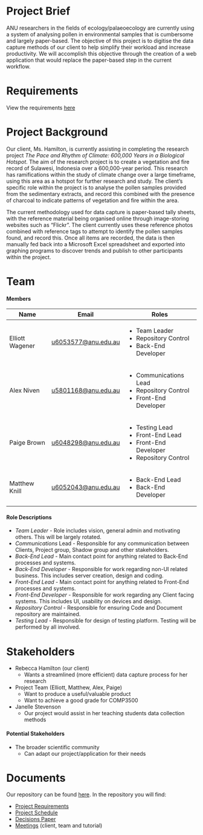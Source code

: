 # Project Brief

ANU researchers in the fields of ecology/palaeoecology are currently using a system of analysing pollen in environmental samples that is cumbersome and largely paper-based. The objective of this project is to digitise the data capture methods of our client to help simplify their workload and increase productivity. We will accomplish this objective through the creation of a web application that would replace the paper-based step in the current workflow.

# Requirements

View the requirements [here](https://drive.google.com/open?id=1D5DRx0kPDescI-hsA6fj4p-DHRZn2aLwt_poO40C0Y8)

# Project Background

Our client, Ms. Hamilton, is currently assisting in completing the research project *The Pace and Rhythm
of Climate: 600,000 Years in a Biological Hotspot*. The aim of the research project is to
create a vegetation and fire record of Sulawesi, Indonesia over a 600,000-year period. This
research has ramifications within the study of climate change over a large timeframe, using
this area as a hotspot for further research and study. The client’s specific role within the
project is to analyse the pollen samples provided from the sedimentary extracts, and record
this combined with the presence of charcoal to indicate patterns of vegetation and fire
within the area.

The current methodology used for data capture is paper-based tally sheets, with the
reference material being organised online through image-storing websites such as “Flickr”.
The client currently uses these reference photos combined with reference tags to attempt
to identify the pollen samples found, and record this. Once all items are recorded, the data
is then manually fed back into a Microsoft Excel spreadsheet and exported into graphing
programs to discover trends and publish to other participants within the project.


# Team

#### Members

| **Name** | **Email** | **Roles** |
| --- | --- | -- |
| Elliott Wagener | u6053577@anu.edu.au | <ul><li>Team Leader</li><li>Repository Control</li><li>Back-End Developer</li></ul> |
| Alex Niven | u5801168@anu.edu.au | <ul><li>Communications Lead</li><li>Repository Control</li><li>Front-End Developer</li></ul> |
| Paige Brown | u6048298@anu.edu.au | <ul><li>Testing Lead</li><li>Front-End Lead</li><li>Front-End Developer</li><li>Repository Control</li></ul> |
| Matthew Knill | u6052043@anu.edu.au | <ul><li>Back-End Lead</li><li>Back-End Developer</li></ul> |

#### Role Descriptions

* *Team Leader* - Role includes vision, general admin and motivating others. This will be largely rotated.
* *Communications* Lead - Responsible for any communication between Clients, Project group, Shadow group and other stakeholders.
* *Back-End Lead* - Main contact point for anything related to Back-End processes and systems.
* *Back-End Developer* - Responsible for work regarding non-UI related business. This includes server creation, design and coding.
* *Front-End Lead* - Main contact point for anything related to Front-End processes and systems.
* *Front-End Developer* - Responsible for work regarding any Client facing systems. This includes UI, usability on devices and design.
* *Repository Control* - Responsible for ensuring Code and Document repository are maintained.
* *Testing Lead* - Responsible for design of testing platform. Testing will be performed by all involved.

# Stakeholders

* Rebecca Hamilton (our client)
    * Wants a streamlined (more efficient) data capture process for her research
* Project Team (Elliott, Matthew, Alex, Paige)
    * Want to produce a useful/valuable product
    * Want to achieve a good grade for COMP3500
* Janelle Stevenson
    * Our project would assist in her teaching students data collection methods

#### Potential Stakeholders

* The broader scientific community
    * Can adapt our project/application for their needs

# Documents

Our repository can be found [here](). In the repository you will find:

* [Project Requirements]()
* [Project Schedule]()
* [Decisions Paper]()
* [Meetings]() (client, team and tutorial)



